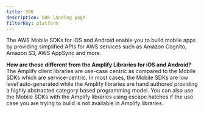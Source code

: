 ```yaml
---
title: SDK
description: SDK landing page
filterKey: platform
---
```


The AWS Mobile SDKs for iOS and Android enable you to build mobile apps by providing simplified APIs for AWS services such as Amazon Cognito, Amazon S3, AWS AppSync and more.

**How are these different from the Amplify Libraries for iOS and Android?**  
The Amplify client libraries are use-case centric as compared to the Mobile SDKs which are service-centric. In most cases, the Mobile SDKs are low level auto-generated while the Amplify libraries are hand authored providing a highly abstracted category based programming model. You can also use the Mobile SDKs with the Amplify libraries using escape hatches if the use case you are trying to build is not available in Amplify libraries.

<inline-fragment platform="ios" src="~/fragments/lib/ios-sdk.md"></inline-fragment>
<inline-fragment platform="android" src="~/fragments/lib/android-sdk.md"></inline-fragment>
